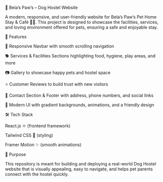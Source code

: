 🐾 Bela’s Paw’s – Dog Hostel Website

A modern, responsive, and user-friendly website for Bela’s Paw’s Pet Home Stay & Café 🐶✨.
This project is designed to showcase the facilities, services, and loving environment offered for pets, ensuring a safe and enjoyable stay.

🚀 Features

📌 Responsive Navbar with smooth scrolling navigation

🐕 Services & Facilities Sections highlighting food, hygiene, play areas, and more

📷 Gallery to showcase happy pets and hostel space

⭐ Customer Reviews to build trust with new visitors

📍 Contact Section & Footer with address, phone numbers, and social links

🎨 Modern UI with gradient backgrounds, animations, and a friendly design

🛠️ Tech Stack

React.js ⚛️ (frontend framework)

Tailwind CSS 🎨 (styling)

Framer Motion ✨ (smooth animations)

📂 Purpose

This repository is meant for building and deploying a real-world Dog Hostel website that is visually appealing, easy to navigate, and helps pet parents connect with the hostel quickly.
